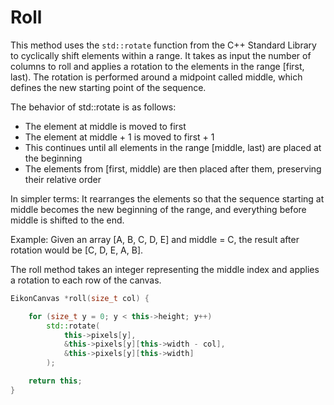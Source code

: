 # Roll

This method uses the `std::rotate` function from the C++ Standard Library to cyclically shift elements within a range. It takes as input the number of columns to roll and applies a rotation to the elements in the range [first, last). The rotation is performed around a midpoint called middle, which defines the new starting point of the sequence.

The behavior of std::rotate is as follows:
- The element at middle is moved to first
- The element at middle + 1 is moved to first + 1
- This continues until all elements in the range [middle, last) are placed at the beginning
- The elements from [first, middle) are then placed after them, preserving their relative order

In simpler terms: It rearranges the elements so that the sequence starting at middle becomes the new beginning of the range, and everything before middle is shifted to the end.

Example: Given an array [A, B, C, D, E] and middle = C, the result after rotation would be [C, D, E, A, B].

The roll method takes an integer representing the middle index and applies a rotation to each row of the canvas. 

```cpp
EikonCanvas *roll(size_t col) {

    for (size_t y = 0; y < this->height; y++)
        std::rotate(
            this->pixels[y], 
            &this->pixels[y][this->width - col], 
            &this->pixels[y][this->width]
        );

    return this;
}
```
